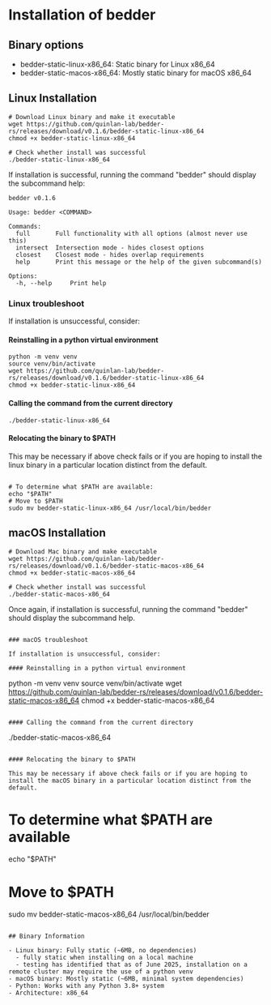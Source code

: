 # Installation of bedder

## Binary options

- bedder-static-linux-x86_64: Static binary for Linux x86_64
- bedder-static-macos-x86_64: Mostly static binary for macOS x86_64

## Linux Installation

```
# Download Linux binary and make it executable
wget https://github.com/quinlan-lab/bedder-rs/releases/download/v0.1.6/bedder-static-linux-x86_64
chmod +x bedder-static-linux-x86_64

# Check whether install was successful
./bedder-static-linux-x86_64

```

If installation is successful, running the command "bedder" should display the subcommand help:

```
bedder v0.1.6

Usage: bedder <COMMAND>

Commands:
  full       Full functionality with all options (almost never use this)
  intersect  Intersection mode - hides closest options
  closest    Closest mode - hides overlap requirements
  help       Print this message or the help of the given subcommand(s)

Options:
  -h, --help     Print help
```

### Linux troubleshoot

If installation is unsuccessful, consider:

#### Reinstalling in a python virtual environment

```
python -m venv venv
source venv/bin/activate
wget https://github.com/quinlan-lab/bedder-rs/releases/download/v0.1.6/bedder-static-linux-x86_64
chmod +x bedder-static-linux-x86_64
```

#### Calling the command from the current directory

```
./bedder-static-linux-x86_64
```

#### Relocating the binary to $PATH

This may be necessary if above check fails or if you are hoping to install the linux binary in a particular location distinct from the default.

```

# To determine what $PATH are available: 
echo "$PATH"
# Move to $PATH
sudo mv bedder-static-linux-x86_64 /usr/local/bin/bedder

```

## macOS Installation

```
# Download Mac binary and make executable
wget https://github.com/quinlan-lab/bedder-rs/releases/download/v0.1.6/bedder-static-macos-x86_64
chmod +x bedder-static-macos-x86_64

# Check whether install was successful
./bedder-static-macos-x86_64

```

Once again, if installation is successful, running the command "bedder" should display the subcommand help.

```

### macOS troubleshoot

If installation is unsuccessful, consider:

#### Reinstalling in a python virtual environment

```

python -m venv venv
source venv/bin/activate
wget <https://github.com/quinlan-lab/bedder-rs/releases/download/v0.1.6/bedder-static-macos-x86_64>
chmod +x bedder-static-macos-x86_64

```

#### Calling the command from the current directory

```

./bedder-static-macos-x86_64

```

#### Relocating the binary to $PATH

This may be necessary if above check fails or if you are hoping to install the macOS binary in a particular location distinct from the default.

```

# To determine what $PATH are available

echo "$PATH"

# Move to $PATH

sudo mv bedder-static-macos-x86_64 /usr/local/bin/bedder

```

## Binary Information

- Linux binary: Fully static (~6MB, no dependencies)
  - fully static when installing on a local machine
  - testing has identified that as of June 2025, installation on a remote cluster may require the use of a python venv
- macOS binary: Mostly static (~6MB, minimal system dependencies)
- Python: Works with any Python 3.8+ system
- Architecture: x86_64
